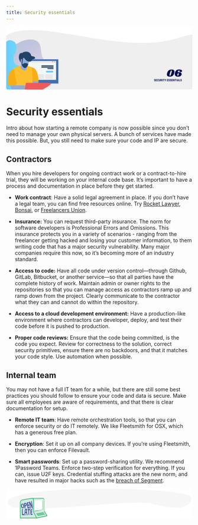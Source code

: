 ```yaml
---
title: Security essentials
---
```


![Security essentials](./assets/header-illustrations/6.png)

# Security essentials

Intro about how starting a remote company is now possible since you don’t need to manage your own physical servers. A bunch of services have made this possible. But, you still need to make sure your code and IP are secure.

## Contractors

When you hire developers for ongoing contract work or a contract-to-hire trial, they will be working on your internal code base. It’s important to have a process and documentation in place before they get started.

- **Work contract**: Have a solid legal agreement in place. If you don’t have a legal team, you can find free resources online. Try [Rocket Lawyer](https://www.rocketlawyer.com/), [Bonsai](https://www.hellobonsai.com/a/development-contract), or [Freelancers Union](https://www.freelancersunion.org/resources/contract-creator/).

- **Insurance:** You can request third-party insurance. The norm for software developers is Professional Errors and Omissions. This insurance protects you in a variety of scenarios - ranging from the freelancer getting hacked and losing your customer information, to them writing code that has a major security vulnerability. Many major companies require this now, so it’s becoming more of an industry standard.

- **Access to code:** Have all code under version control—through Github, GitLab, Bitbucket, or another service—so that all parties have the complete history of work. Maintain admin or owner rights to the repositories so that you can manage access as contractors ramp up and ramp down from the project. Clearly communicate to the contractor what they can and cannot do within the repository.

- **Access to a cloud development environment:** Have a production-like environment where contractors can developer, deploy, and test their code before it is pushed to production.

- **Proper code reviews:** Ensure that the code being committed, is the code you expect. Review for correctness to the solution, correct security primitives, ensure there are no backdoors, and that it matches your code style. Use automation when possible.

## Internal team

You may not have a full IT team for a while, but there are still some best practices you should follow to ensure your code and data is secure. Make sure all employees are aware of requirements, and that there is clear documentation for setup.

- **Remote IT team**: Have remote orchestration tools, so that you can enforce security or do IT remotely. We like Fleetsmith for OSX, which has a generous free plan.

- **Encryption**: Set it up on all company devices. If you’re using Fleetsmith, then you can enforce Filevault.

- **Smart passwords**: Set up a password-sharing utility. We recommend 1Password Teams. Enforce two-step verification for everything. If you can, issue U2F keys. Credential stuffing attacks are the new norm, and have resulted in major hacks such as the [breach of Segment](https://segment.com/security/bulletins/incident090519/).

![The New Digital Economy](./assets/divider-illustrations/divider-11.png)